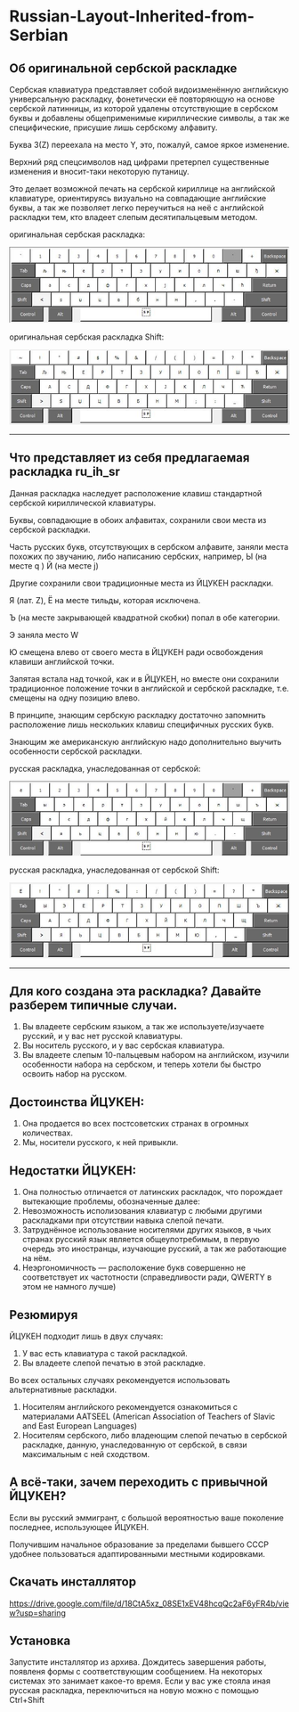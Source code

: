 # Russian-Layout-Inherited-from-Serbian

## Об оригинальной сербской раскладке
Сербская клавиатура представляет собой видоизменённую английскую универсальную раскладку, фонетически её повторяющую на основе сербской латинницы, из которой удалены отсутствующие в сербском буквы и добавлены общеприменимые кириллические символы, а так же специфические, присушие лишь сербскому алфавиту.

Буква З(Z) переехала на место Y, это, пожалуй, самое яркое изменение.

Верхний ряд спецсимволов над цифрами претерпел существенные изменения и вносит-таки некоторую путаницу.

Это делает возможной печать на сербской кириллице на английской клавиатуре, ориентируясь визуально на совпадающие английские буквы, а так же позволяет легко переучиться на неё с английской раскладки тем, кто владеет слепым десятипальцевым методом.

оригинальная сербская раскладка:

![оригинальная сербская раскладка](https://github.com/DenisVS/Russian-Layout-Inherited-from-Serbian/blob/main/images/sr_cyr.png?raw=true)

оригинальная сербская раскладка Shift:

![оригинальная сербская раскладка Shift](https://github.com/DenisVS/Russian-Layout-Inherited-from-Serbian/blob/main/images/sr_cyr_Shft.png?raw=true)


----

## Что представляет из себя предлагаемая раскладка ru_ih_sr

Данная раскладка наследует расположение клавиш стандартной сербской кириллической клавиатуры.

Буквы, совпадающие в обоих алфавитах, сохранили свои места из сербской раскладки.

Часть русских букв, отсутствующих в сербском алфавите, заняли места похожих по звучанию, либо написанию сербских, например, 
Ы (на месте q ) Й (на месте j)

Другие сохранили свои традиционные места из ЙЦУКЕН раскладки.

Я (лат. Z), Ё на месте тильды, которая исключена.

Ъ (на месте закрывающей квадратной скобки) попал в обе категории.

Э заняла место W

Ю смещена влево от своего места в ЙЦУКЕН ради освобождения клавиши английской точки.

Запятая встала над точкой, как и в ЙЦУКЕН, но вместе они сохранили традиционное положение точки в английской и сербской раскладке, т.е. смещены на одну позицию влево.

В принципе, знающим сербскую раскладку достаточно запомнить расположение лишь нескольких клавиш специфичных русских букв.

Знающим же американскую английскую надо дополнительно выучить особенности сербской раскладки.

русская раскладка, унаследованная от сербской:

![русская раскладка, унаследованная от сербской](https://github.com/DenisVS/Russian-Layout-Inherited-from-Serbian/blob/main/images/ru_ih_sr.png?raw=true)

русская раскладка, унаследованная от сербской Shift:

![русская раскладка, унаследованная от сербской Shift](https://github.com/DenisVS/Russian-Layout-Inherited-from-Serbian/blob/main/images/ru_ih_sr_Shift.png?raw=true)


-----

## Для кого создана эта раскладка? Давайте разберем типичные случаи.
1. Вы владеете сербским языком, а так же используете/изучаете русский, и у вас нет русской клавиатуры.
2. Вы носитель русского, и у вас сербская клавиатура.
3. Вы владеете слепым 10-пальцевым набором на английском, изучили особенности набора на сербском, и теперь хотели бы быстро освоить набор на русском.

## Достоинства ЙЦУКЕН: 
1. Она продается во всех постсоветских странах в огромных количествах.
2. Мы, носители русского, к ней привыкли.

## Недостатки ЙЦУКЕН:
1. Она полностью отличается от латинских раскладок, что порождает вытекающие проблемы, обозначенные далее:
2. Невозможность исполизования клавиатур с любыми другими раскладками при отсутствии навыка слепой печати.
3. Затруднённое использование носителями других языков, в чьих странах русский язык является общеупотребимым, в первую очередь это иностранцы, изучающие русский, а так же работающие на нём.
4. Неэргономичность — расположение букв совершенно не соответствует их частотности (справедливости ради, QWERTY в этом не намного лучше)

## Резюмируя

 ЙЦУКЕН подходит лишь в двух случаях:
1. У вас есть клавиатура с такой раскладкой.
2. Вы владеете слепой печатью в этой раскладке.

Во всех остальных случаях рекомендуется использовать альтернативные раскладки.
1. Носителям английского рекомендуется ознакомиться с материалами AATSEEL (American Association of Teachers of Slavic and East European Languages)
2. Носителям сербского, либо владеющим слепой печатью в сербской раскладке, данную, унаследованную от сербской, в связи максимальным с ней сходством.

## А всё-таки, зачем переходить с привычной ЙЦУКЕН?

Если вы русский эммигрант, с большой вероятностью ваше поколение последнее, использующее ЙЦУКЕН.

Получившим начальное образование за пределами бывшего СССР удобнее пользоваться адаптированными местными кодировками.

## Скачать инсталлятор

https://drive.google.com/file/d/18CtA5xz_08SE1xEV48hcqQc2aF6yFR4b/view?usp=sharing

## Установка

Запустите инсталлятор из архива. 
Дождитесь завершения работы, появленя формы с соответствующим сообщением. На некоторых системах это занимает какое-то время.
Если у вас уже стояла иная русская раскладка, переключиться на новую можно с помощью Ctrl+Shift

